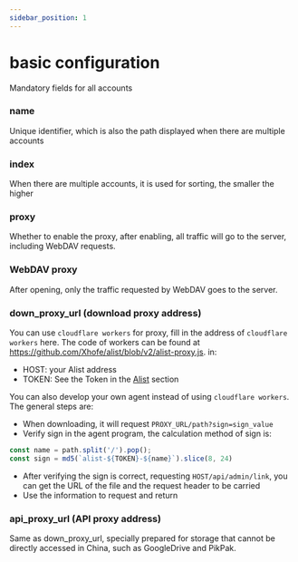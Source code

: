 ```yaml
---
sidebar_position: 1
---
```


# basic configuration
Mandatory fields for all accounts
### name
Unique identifier, which is also the path displayed when there are multiple accounts
### index
When there are multiple accounts, it is used for sorting, the smaller the higher
### proxy

Whether to enable the proxy, after enabling, all traffic will go to the server, including WebDAV requests.

### WebDAV proxy

After opening, only the traffic requested by WebDAV goes to the server.

### down_proxy_url (download proxy address)
You can use `cloudflare workers` for proxy, fill in the address of `cloudflare workers` here.
The code of workers can be found at https://github.com/Xhofe/alist/blob/v2/alist-proxy.js. in:

- HOST: your Alist address
- TOKEN: See the Token in the [Alist](./alist.md#token) section

You can also develop your own agent instead of using `cloudflare workers`. The general steps are:

- When downloading, it will request `PROXY_URL/path?sign=sign_value`
- Verify sign in the agent program, the calculation method of sign is:

```js
const name = path.split('/').pop();
const sign = md5(`alist-${TOKEN}-${name}`).slice(8, 24)
```
- After verifying the sign is correct, requesting `HOST/api/admin/link`, you can get the URL of the file and the request header to be carried
- Use the information to request and return

### api_proxy_url (API proxy address)

Same as down_proxy_url, specially prepared for storage that cannot be directly accessed in China, such as GoogleDrive and PikPak.